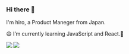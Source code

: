 ### Hi there 👋

I'm hiro, a Product Maneger from Japan.

:smile: I’m currently learning JavaScript and React.:seedling:

<a href="https://github.com/anuraghazra/github-readme-stats">
  <img align="left" src="https://github-readme-stats.vercel.app/api?username=kinokoTakenoko35&count_private=true&show_icons=true" />
</a>

<a href="https://github.com/anuraghazra/github-readme-stats">
  <img align="left" src="https://github-readme-stats.vercel.app/api/top-langs/?username=kinokoTakenoko35" />
</a>

<p align="center">
<img scr="https://github.com/kinokoTakenoko35/kinokoTakenoko35/blob/main/images/Blue-among-us.png" width="100">
<img scr="https://github.com/kinokoTakenoko35/kinokoTakenoko35/blob/main/images/Red-among-us.png" width="100">
<img scr="https://github.com/kinokoTakenoko35/kinokoTakenoko35/blob/main/images/Yellow-among-us.png" width="100">
</p>

<!-- Actual text-->

<!--
**kinokoTakenoko35/kinokoTakenoko35** is a ✨ _special_ ✨ repository because its `README.md` (this file) appears on your GitHub profile.

Here are some ideas to get you started:

- 🔭 I’m currently working on ...
- 🌱 I’m currently learning ...
- 👯 I’m looking to collaborate on ...
- 🤔 I’m looking for help with ...
- 💬 Ask me about ...
- 📫 How to reach me: ...
- 😄 Pronouns: ...
- ⚡ Fun fact: ...
-->
